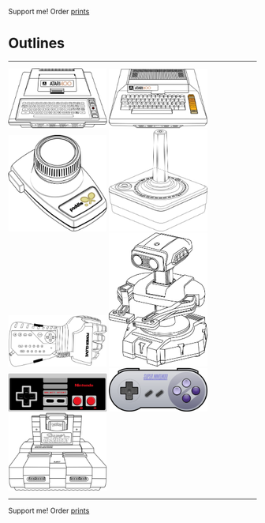 Support me! Order [prints](http://prints.corkami.com/)

# Outlines

---
<a href="Atari400.pdf"><img src="Atari400.png" width="200" alt="Atari 400"></a>
<a href="Atari800.pdf"><img src="Atari800.png" width="200" alt="Atari 800"></a>
<a href="AtariCX30.pdf"><img src="AtariCX30.png" width="200" alt="Atari CX 30 paddle"></a>
<a href="AtariCX40.pdf"><img src="AtariCX40.png" width="200" alt="Atari CX 40 joystick"></a>
<a href="PowerGlove.pdf"><img src="PowerGlove.png" width="200" alt="Power Glove"></a>
<a href="rob.pdf"><img src="rob.png" width="200" alt="R.O.B."></a>
<a href="NesPad.pdf"><img src="NesPad.png" width="200" alt="NES pad"></a>
<a href="SnesPad.pdf"><img src="SnesPad.png" width="200" alt="SNES pad "></a>
<a href="SuperGameBoy.pdf"><img src="SuperGameBoy.png" width="200" alt="Super GameBoy"></a>

---
Support me! Order [prints](http://prints.corkami.com/)
